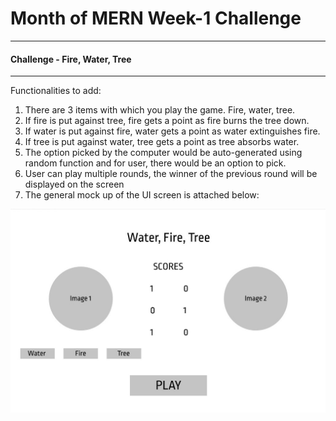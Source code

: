 # Month of MERN Week-1 Challenge
---
#### Challenge - Fire, Water, Tree
---
Functionalities to add: 
1. There are 3 items with which you play the game. Fire, water, tree.
2. If fire is put against tree, fire gets a point as fire burns the tree down.
3. If water is put against fire, water gets a point as water extinguishes fire.
4. If tree is put against water, tree gets a point as tree absorbs water.
5. The option picked by the computer would be auto-generated using random function and for user, there would be an option to pick.
6. User can play multiple rounds, the winner of the previous round will be displayed on the screen
7. The general mock up of the UI screen is attached below:
<img src = "assets/mockUI.jpeg">
